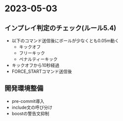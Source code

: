 # 2023-05-03

## インプレイ判定のチェック(ルール5.4)

- 以下のコマンド送信後にボールが少なくとも0.05m動く
  - キックオフ
  - フリーキック
  - ペナルティーキック
- キックオフから10秒経過
- FORCE_STARTコマンド送信後

## 開発環境整備

- pre-commit導入
- include文の呼び分け
- boostの警告文抑制
